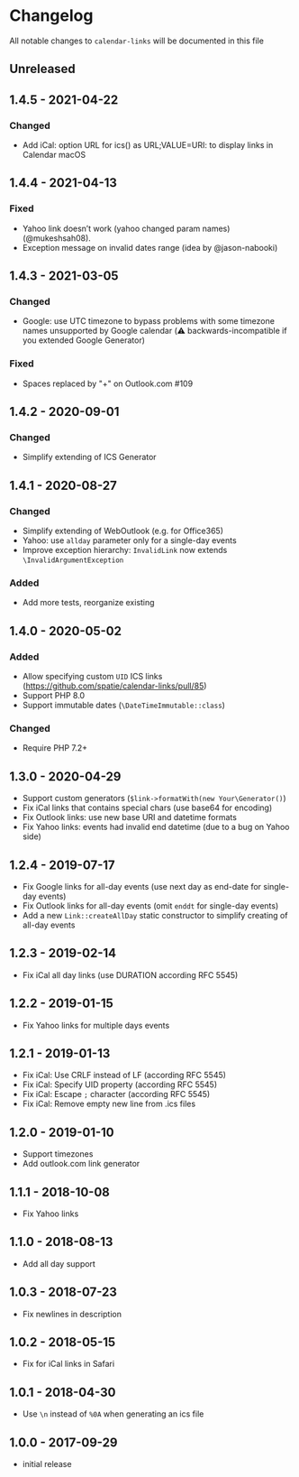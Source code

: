# Changelog

All notable changes to `calendar-links` will be documented in this file

## Unreleased

## 1.4.5 - 2021-04-22
### Changed
- Add iCal: option URL for ics() as URL;VALUE=URI: to display links in Calendar macOS

## 1.4.4 - 2021-04-13
### Fixed
 - Yahoo link doesn’t work (yahoo changed param names) (@mukeshsah08).
 - Exception message on invalid dates range (idea by @jason-nabooki)

## 1.4.3 - 2021-03-05
### Changed
 - Google: use UTC timezone to bypass problems with some timezone names unsupported by Google calendar (⚠️ backwards-incompatible if you extended Google Generator)

### Fixed
 - Spaces replaced by "+" on Outlook.com #109

## 1.4.2 - 2020-09-01
### Changed
 - Simplify extending of ICS Generator

## 1.4.1 - 2020-08-27
### Changed
 - Simplify extending of WebOutlook (e.g. for Office365)
 - Yahoo: use `allday` parameter only for a single-day events
 - Improve exception hierarchy: `InvalidLink` now extends `\InvalidArgumentException` 

### Added
 - Add more tests, reorganize existing

## 1.4.0 - 2020-05-02
### Added
- Allow specifying custom `UID` ICS links (https://github.com/spatie/calendar-links/pull/85)
- Support PHP 8.0
- Support immutable dates (`\DateTimeImmutable::class`)

### Changed
- Require PHP 7.2+

## 1.3.0 - 2020-04-29
- Support custom generators (`$link->formatWith(new Your\Generator()`)
- Fix iCal links that contains special chars (use base64 for encoding)
- Fix Outlook links: use new base URI and datetime formats
- Fix Yahoo links: events had invalid end datetime (due to a bug on Yahoo side)

## 1.2.4 - 2019-07-17
- Fix Google links for all-day events (use next day as end-date for single-day events)
- Fix Outlook links for all-day events (omit `enddt` for single-day events)
- Add a new `Link::createAllDay` static constructor to simplify creating of all-day events

## 1.2.3 - 2019-02-14
- Fix iCal all day links (use DURATION according RFC 5545)

## 1.2.2 - 2019-01-15
- Fix Yahoo links for multiple days events

## 1.2.1 - 2019-01-13
- Fix iCal: Use CRLF instead of LF (according RFC 5545)
- Fix iCal: Specify UID property (according RFC 5545)
- Fix iCal: Escape `;` character (according RFC 5545)
- Fix iCal: Remove empty new line from .ics files

## 1.2.0 - 2019-01-10
- Support timezones
- Add outlook.com link generator

## 1.1.1 - 2018-10-08
- Fix Yahoo links

## 1.1.0 - 2018-08-13
- Add all day support

## 1.0.3 - 2018-07-23
- Fix newlines in description

## 1.0.2 - 2018-05-15
- Fix for iCal links in Safari

## 1.0.1 - 2018-04-30
- Use `\n` instead of `%0A` when generating an ics file

## 1.0.0 - 2017-09-29

- initial release
